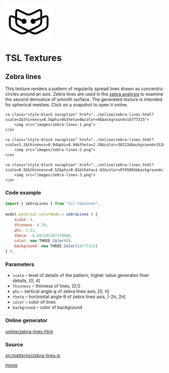 <img class="logo" src="../assets/logo/logo.png">


# TSL Textures


## Zebra lines

This texture renders a pattern of regularily spread lines
drawn as concentric circles around an axis. Zebra lines
 are used in the [zebra analysis](https://en.wikipedia.org/wiki/Zebra_analysis)
to examine the second derivative of smooth surface. The
generated texture is intended for spherical meshes. Click
on a snapshot to open it online.

<p class="gallery">

	<a class="style-block nocaption" href="../online/zebra-lines.html?scale=2&thinness=0.5&phi=0&theta=0&color=0&background=16777215">
		<img src="images/zebra-lines-1.png">
	</a>

	<a class="style-block nocaption" href="../online/zebra-lines.html?scale=3.2&thinness=0.94&phi=0.94&theta=2.39&color=38213&background=15266795">
		<img src="images/zebra-lines-2.png">
	</a>

	<a class="style-block nocaption" href="../online/zebra-lines.html?scale=0.92&thinness=0.52&phi=0.81&theta=1.63&color=9765003&background=16764662">
		<img src="images/zebra-lines-3.png">
	</a>

</p>


### Code example

```js
import { zebraLines } from "tsl-textures";

model.material.colorNode = zebraLines ( {
	scale: 4,
	thinness: 0.76,
	phi: 1.51,
	theta: -6.283185307179586,
	color: new THREE.Color(0),
	background: new THREE.Color(16777215)
} );
```


### Parameters

* `scale` &ndash; level of details of the pattern, higher value generates finer details, [0, 4]
* `thinness` &ndash; thinness of lines, [0,1]
* `phi` &ndash; vertical angle &phi; of zebra lines axis, [0, &pi;]
* `theta` &ndash; horizontal angle &theta; of zebra lines axis, [-2&pi;, 2&pi;]
* `color` &ndash; color of lines
* `background` &ndash; color of background


### Online generator

[online/zebra-lines.html](../online/zebra-lines.html)


### Source

[src/patterns/zebra-lines.js](https://github.com/boytchev/tsl-textures/blob/main/src/zebra-lines.js)


		
<div class="footnote">
	<a href="../">Home</a>
</div>

